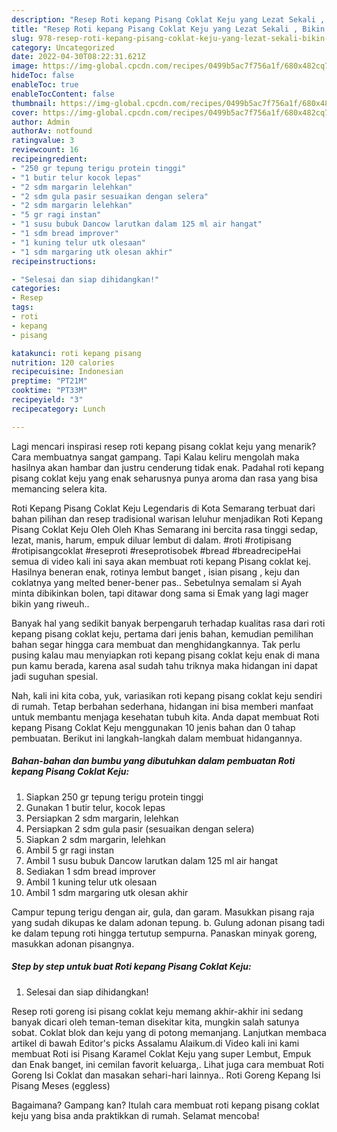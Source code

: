 ```yaml
---
description: "Resep Roti kepang Pisang Coklat Keju yang Lezat Sekali , Bikin Ngiler"
title: "Resep Roti kepang Pisang Coklat Keju yang Lezat Sekali , Bikin Ngiler"
slug: 978-resep-roti-kepang-pisang-coklat-keju-yang-lezat-sekali-bikin-ngiler
category: Uncategorized
date: 2022-04-30T08:22:31.621Z
image: https://img-global.cpcdn.com/recipes/0499b5ac7f756a1f/680x482cq70/roti-kepang-pisang-coklat-keju-foto-resep-utama.jpg
hideToc: false
enableToc: true
enableTocContent: false
thumbnail: https://img-global.cpcdn.com/recipes/0499b5ac7f756a1f/680x482cq70/roti-kepang-pisang-coklat-keju-foto-resep-utama.jpg
cover: https://img-global.cpcdn.com/recipes/0499b5ac7f756a1f/680x482cq70/roti-kepang-pisang-coklat-keju-foto-resep-utama.jpg
author: Admin
authorAv: notfound
ratingvalue: 3
reviewcount: 16
recipeingredient:
- "250 gr tepung terigu protein tinggi"
- "1 butir telur kocok lepas"
- "2 sdm margarin lelehkan"
- "2 sdm gula pasir sesuaikan dengan selera"
- "2 sdm margarin lelehkan"
- "5 gr ragi instan"
- "1 susu bubuk Dancow larutkan dalam 125 ml air hangat"
- "1 sdm bread improver"
- "1 kuning telur utk olesaan"
- "1 sdm margaring utk olesan akhir"
recipeinstructions:

- "Selesai dan siap dihidangkan!"
categories:
- Resep
tags:
- roti
- kepang
- pisang

katakunci: roti kepang pisang 
nutrition: 120 calories
recipecuisine: Indonesian
preptime: "PT21M"
cooktime: "PT33M"
recipeyield: "3"
recipecategory: Lunch

---
```



Lagi mencari inspirasi resep roti kepang pisang coklat keju yang menarik? Cara membuatnya sangat gampang. Tapi Kalau keliru mengolah maka hasilnya akan hambar dan justru cenderung tidak enak. Padahal roti kepang pisang coklat keju yang enak seharusnya punya aroma dan rasa yang bisa memancing selera kita.


Roti Kepang Pisang Coklat Keju Legendaris di Kota Semarang terbuat dari bahan pilihan dan resep tradisional warisan leluhur menjadikan Roti Kepang Pisang Coklat Keju Oleh Oleh Khas Semarang ini bercita rasa tinggi sedap, lezat, manis, harum, empuk diluar lembut di dalam. #roti #rotipisang #rotipisangcoklat #reseproti #reseprotisobek #bread #breadrecipeHai semua di video kali ini saya akan membuat roti kepang Pisang coklat kej. Hasilnya beneran enak, rotinya lembut banget , isian pisang , keju dan coklatnya yang melted bener-bener pas.. Sebetulnya semalam si Ayah minta dibikinkan bolen, tapi ditawar dong sama si Emak yang lagi mager bikin yang riweuh..

Banyak hal yang sedikit banyak berpengaruh terhadap kualitas rasa dari roti kepang pisang coklat keju, pertama dari jenis bahan, kemudian pemilihan bahan segar hingga cara membuat dan menghidangkannya. Tak perlu pusing kalau mau menyiapkan roti kepang pisang coklat keju enak di mana pun kamu berada, karena asal sudah tahu triknya maka hidangan ini dapat jadi suguhan spesial.


Nah, kali ini kita coba, yuk, variasikan roti kepang pisang coklat keju sendiri di rumah. Tetap berbahan sederhana, hidangan ini bisa memberi manfaat untuk membantu menjaga kesehatan tubuh kita. Anda dapat membuat Roti kepang Pisang Coklat Keju menggunakan 10 jenis bahan dan 0 tahap pembuatan. Berikut ini langkah-langkah dalam membuat hidangannya.

<!--inarticleads1-->

##### Bahan-bahan dan bumbu yang dibutuhkan dalam pembuatan Roti kepang Pisang Coklat Keju:

1. Siapkan 250 gr tepung terigu protein tinggi
1. Gunakan 1 butir telur, kocok lepas
1. Persiapkan 2 sdm margarin, lelehkan
1. Persiapkan 2 sdm gula pasir (sesuaikan dengan selera)
1. Siapkan 2 sdm margarin, lelehkan
1. Ambil 5 gr ragi instan
1. Ambil 1 susu bubuk Dancow larutkan dalam 125 ml air hangat
1. Sediakan 1 sdm bread improver
1. Ambil 1 kuning telur utk olesaan
1. Ambil 1 sdm margaring utk olesan akhir


Campur tepung terigu dengan air, gula, dan garam. Masukkan pisang raja yang sudah dikupas ke dalam adonan tepung. b. Gulung adonan pisang tadi ke dalam tepung roti hingga tertutup sempurna. Panaskan minyak goreng, masukkan adonan pisangnya. 

<!--inarticleads2-->

##### Step by step untuk buat Roti kepang Pisang Coklat Keju:


1. Selesai dan siap dihidangkan!

Resep roti goreng isi pisang coklat keju memang akhir-akhir ini sedang banyak dicari oleh teman-teman disekitar kita, mungkin salah satunya sobat. Coklat blok dan keju yang di potong memanjang. Lanjutkan membaca artikel di bawah Editor&#39;s picks Assalamu Alaikum.di Video kali ini kami membuat Roti isi Pisang Karamel Coklat Keju yang super Lembut, Empuk dan Enak banget, ini cemilan favorit keluarga,. Lihat juga cara membuat Roti Goreng Isi Coklat dan masakan sehari-hari lainnya.. Roti Goreng Kepang Isi Pisang Meses (eggless) 

Bagaimana? Gampang kan? Itulah cara membuat roti kepang pisang coklat keju yang bisa anda praktikkan di rumah. Selamat mencoba!
